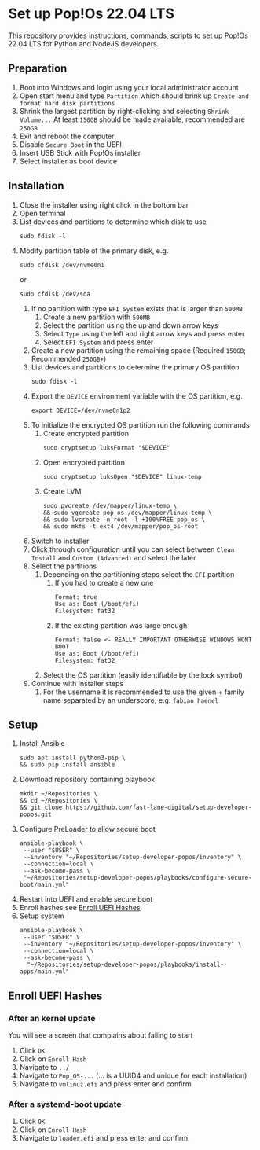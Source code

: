 # Set up Pop!Os 22.04 LTS

This repository provides instructions, commands, scripts to set up Pop!Os 22.04 LTS for
Python and NodeJS developers.

## Preparation

1. Boot into Windows and login using your local administrator account
2. Open start menu and type `Partition` which should brink up
   `Create and format hard disk partitions`
3. Shrink the largest partition by right-clicking and selecting `Shrink Volume...`
   At least `150GB` should be made available, recommended are `250GB`
4. Exit and reboot the computer
5. Disable `Secure Boot` in the UEFI
6. Insert USB Stick with Pop!Os installer
7. Select installer as boot device

## Installation

1. Close the installer using right click in the bottom bar
2. Open terminal
3. List devices and partitions to determine which disk to use
   ```shell
   sudo fdisk -l
   ```
4. Modify partition table of the primary disk, e.g.
   ```shell
   sudo cfdisk /dev/nvme0n1
   ```
   or
   ```shell
   sudo cfdisk /dev/sda
   ```
   1. If no partition with type `EFI System` exists that is larger than `500MB`
      1. Create a new partition with `500MB`
      2. Select the partition using the up and down arrow keys
      3. Select `Type` using the left and right arrow keys and press enter
      4. Select `EFI System` and press enter
   2. Create a new partition using the remaining space
      (Required `150GB`; Recommended `250GB+`)
   3. List devices and partitions to determine the primary OS partition
      ```shell
      sudo fdisk -l
      ```
   4. Export the `DEVICE` environment variable with the OS partition, e.g.
      ```shell
      export DEVICE=/dev/nvme0n1p2
      ```
   5. To initialize the encrypted OS partition run the following commands
      1. Create encrypted partition
         ```shell
         sudo cryptsetup luksFormat "$DEVICE"
         ```
      2. Open encrypted partition
         ```shell
         sudo cryptsetup luksOpen "$DEVICE" linux-temp
         ```
      3. Create LVM
         ```shell
         sudo pvcreate /dev/mapper/linux-temp \
         && sudo vgcreate pop_os /dev/mapper/linux-temp \
         && sudo lvcreate -n root -l +100%FREE pop_os \
         && sudo mkfs -t ext4 /dev/mapper/pop_os-root
         ```
   6. Switch to installer
   7. Click through configuration until you can select between `Clean Install` and
      `Custom (Advanced)` and select the later
   8. Select the partitions
      1. Depending on the partitioning steps select the `EFI` partition
         1. If you had to create a new one
            ```
            Format: true
            Use as: Boot (/boot/efi)
            Filesystem: fat32
            ```
         2. If the existing partition was large enough
            ```
            Format: false <- REALLY IMPORTANT OTHERWISE WINDOWS WONT BOOT
            Use as: Boot (/boot/efi)
            Filesystem: fat32
            ```
      2. Select the OS partition (easily identifiable by the lock symbol)
   9. Continue with installer steps
      1. For the username it is recommended to use the given + family name separated by an
         underscore; e.g. `fabian_haenel`

## Setup

1. Install Ansible
   ```shell
   sudo apt install python3-pip \
   && sudo pip install ansible
   ```
2. Download repository containing playbook
   ```shell
   mkdir ~/Repositories \
   && cd ~/Repositories \
   && git clone https://github.com/fast-lane-digital/setup-developer-popos.git
   ```
3. Configure PreLoader to allow secure boot
   ```shell
   ansible-playbook \
    --user "$USER" \
    --inventory "~/Repositories/setup-developer-popos/inventory" \
    --connection=local \
    --ask-become-pass \
    "~/Repositories/setup-developer-popos/playbooks/configure-secure-boot/main.yml"
   ```
4. Restart into UEFI and enable secure boot
5. Enroll hashes see [Enroll UEFI Hashes](#enroll-uefi-hashes)
6. Setup system
   ```shell
   ansible-playbook \
    --user "$USER" \
    --inventory "~/Repositories/setup-developer-popos/inventory" \
    --connection=local \
    --ask-become-pass \
     "~/Repositories/setup-developer-popos/playbooks/install-apps/main.yml"
   ```

## Enroll UEFI Hashes

### After an kernel update

You will see a screen that complains about failing to start

1. Click `OK`
2. Click on `Enroll Hash`
3. Navigate to `../`
4. Navigate to `Pop_OS-...` (... is a UUID4 and unique for each installation)
5. Navigate to `vmlinuz.efi` and press enter and confirm

### After a systemd-boot update

1. Click `OK`
2. Click on `Enroll Hash`
3. Navigate to `loader.efi` and press enter and confirm
